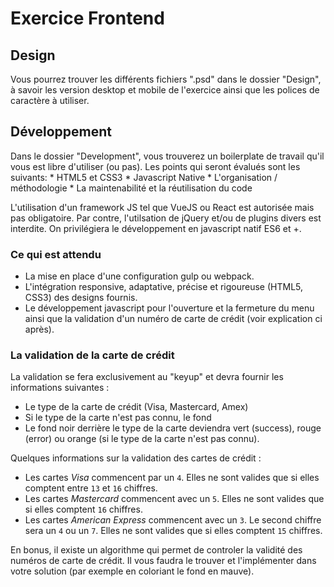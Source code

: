 # Exercice Frontend

## Design

Vous pourrez trouver les différents fichiers ".psd" dans le dossier "Design", à savoir les version desktop et mobile de l'exercice ainsi que les polices de caractère à utiliser.  

## Développement

Dans le dossier "Development", vous trouverez un boilerplate de travail qu'il vous est libre d'utiliser (ou pas). Les points qui seront évalués sont les suivants:
    * HTML5 et CSS3
    * Javascript Native
    * L'organisation / méthodologie
    * La maintenabilité et la réutilisation du code

L'utilisation d'un framework JS tel que VueJS ou React est autorisée mais pas obligatoire. Par contre, l'utilsation de jQuery et/ou de plugins divers est interdite. On privilégiera le développement en javascript natif ES6 et +.

### Ce qui est attendu

 * La mise en place d'une configuration gulp ou webpack.
 * L'intégration responsive, adaptative, précise et rigoureuse (HTML5, CSS3) des designs fournis.
 * Le développement javascript pour l'ouverture et la fermeture du menu ainsi que la validation d'un numéro de carte de crédit (voir explication ci après).

### La validation de la carte de crédit

La validation se fera exclusivement au "keyup" et devra fournir les informations suivantes :

 * Le type de la carte de crédit (Visa, Mastercard, Amex)
 * Si le type de la carte n'est pas connu, le fond
 * Le fond noir derrière le type de la carte deviendra vert (success), rouge (error) ou orange (si le type de la carte n'est pas connu).

Quelques informations sur la validation des cartes de crédit :

 * Les cartes *Visa* commencent par un `4`. Elles ne sont valides que si elles comptent entre `13` et `16` chiffres.
 * Les cartes *Mastercard* commencent avec un `5`. Elles ne sont valides que si elles comptent `16` chiffres.
 * Les cartes *American Express* commencent avec un `3`. Le second chiffre sera un `4` ou un `7`. Elles ne sont valides que si elles comptent `15` chiffres.

En bonus, il existe un algorithme qui permet de controler la validité des numéros de carte de crédit. Il vous faudra le trouver et l'implémenter dans votre solution (par exemple en coloriant le fond en mauve).
